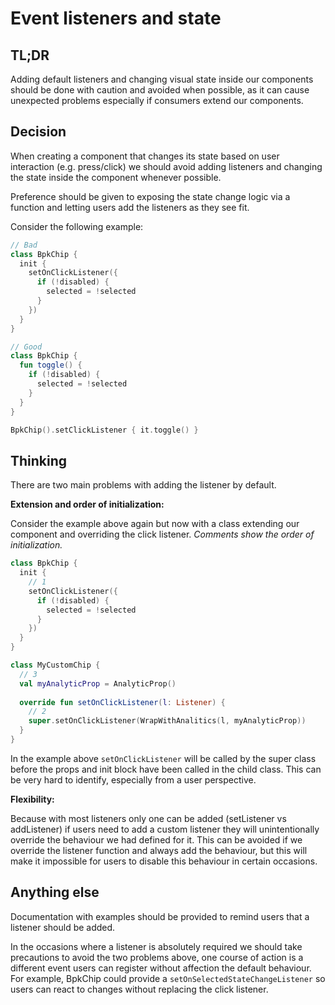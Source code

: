 # Event listeners and state

## TL;DR

Adding default listeners and changing visual state inside our components should be done with caution and avoided when possible, as it can cause unexpected problems especially if consumers extend our components.

## Decision

When creating a component that changes its state based on user interaction (e.g. press/click) we should avoid adding listeners and changing the state inside the component whenever possible.

Preference should be given to exposing the state change logic via a function and letting users add the listeners as they see fit.

Consider the following example:

```Kotlin
// Bad
class BpkChip {
  init {
    setOnClickListener({
      if (!disabled) {
        selected = !selected
      }
    })
  }
}

// Good
class BpkChip {
  fun toggle() {
    if (!disabled) {
      selected = !selected
    }
  }
}

BpkChip().setClickListener { it.toggle() }
```

## Thinking

There are two main problems with adding the listener by default.

**Extension and order of initialization:**

Consider the example above again but now with a class extending our component and overriding the click listener. *Comments show the order of initialization.*

```Kotlin
class BpkChip {
  init {
    // 1
    setOnClickListener({
      if (!disabled) {
        selected = !selected
      }
    })
  }
}

class MyCustomChip {
  // 3
  val myAnalyticProp = AnalyticProp()
 
  override fun setOnClickListener(l: Listener) {
    // 2
    super.setOnClickListener(WrapWithAnalitics(l, myAnalyticProp))
  }
}

```

In the example above `setOnClickListener` will be called by the super class before the props and init block have been called in the child class. This can be very hard to identify, especially from a user perspective.

**Flexibility:**

Because with most listeners only one can be added (setListener vs addListener) if users need
to add a custom listener they will unintentionally override the behaviour we had defined for it. This can be avoided if we override the listener function and always add the behaviour, but this will make it impossible for users to disable this behaviour in certain occasions.

## Anything else

Documentation with examples should be provided to remind users that a listener should be added. 

In the occasions where a listener is absolutely required we should take precautions to avoid 
the two problems above, one course of action is a different event users can register without affection the default behaviour. For example, BpkChip could provide a `setOnSelectedStateChangeListener` so users can react to changes without replacing the click listener.
